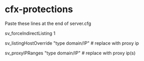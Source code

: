 # cfx-protections

Paste these lines at the end of server.cfg

sv_forceIndirectListing 1

sv_listingHostOverride "type domain/IP" # replace with proxy ip

sv_proxyIPRanges "type domain/IP" # replace with proxy ip(s)
